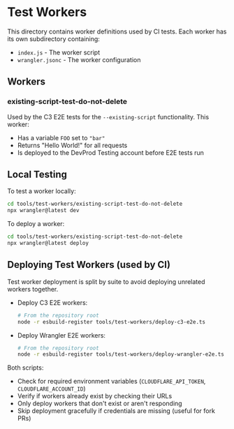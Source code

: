 # Test Workers

This directory contains worker definitions used by CI tests. Each worker has its own subdirectory containing:

- `index.js` - The worker script
- `wrangler.jsonc` - The worker configuration

## Workers

### existing-script-test-do-not-delete

Used by the C3 E2E tests for the `--existing-script` functionality. This worker:

- Has a variable `FOO` set to `"bar"`
- Returns "Hello World!" for all requests
- Is deployed to the DevProd Testing account before E2E tests run

## Local Testing

To test a worker locally:

```bash
cd tools/test-workers/existing-script-test-do-not-delete
npx wrangler@latest dev
```

To deploy a worker:

```bash
cd tools/test-workers/existing-script-test-do-not-delete
npx wrangler@latest deploy
```

## Deploying Test Workers (used by CI)

Test worker deployment is split by suite to avoid deploying unrelated workers together.

- Deploy C3 E2E workers:
  ```bash
  # From the repository root
  node -r esbuild-register tools/test-workers/deploy-c3-e2e.ts
  ```

- Deploy Wrangler E2E workers:
  ```bash
  # From the repository root
  node -r esbuild-register tools/test-workers/deploy-wrangler-e2e.ts
  ```

Both scripts:
- Check for required environment variables (`CLOUDFLARE_API_TOKEN`, `CLOUDFLARE_ACCOUNT_ID`)
- Verify if workers already exist by checking their URLs
- Only deploy workers that don't exist or aren't responding
- Skip deployment gracefully if credentials are missing (useful for fork PRs)
